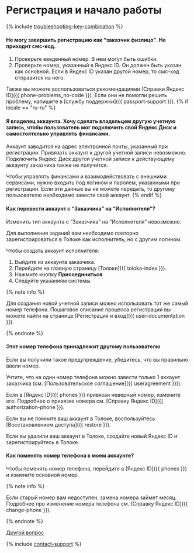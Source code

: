 # Регистрация и начало работы

{% include [troubleshooting-key-combination](../_includes/troubleshooting/troubleshooting/id-troubleshooting/key-combination.md) %}


#### Не могу завершить регистрацию как <q>заказчик физлицо</q>. Не приходит смс-код.

1. Проверьте введенный номер. В нем могут быть ошибки.
1. Проверьте номер, указанный в Яндекс ID. Он должен быть указан как основной. Если в Яндекс ID указан другой номер, то смс-код отправится на него.

Также вы можете воспользоваться рекомендациями [Справки Яндекс ID]({{ phone-problems_no-code }}). Если они не помогли решить проблему, напишите в [службу поддержки]({{ passport-support }}).
 {% if locale == "ru-ru" %}
#### Я владелец аккаунта. Хочу сделать владельцем другую учетную запись, чтобы пользователь мог подключить свой Яндекс Диск и самостоятельно управлять финансами.

Аккаунт заводится на адрес электронной почты, указанный при регистрации. Привязать аккаунт к другой учетной записи невозможно. Подключить Яндекс Диск другой учетной записи к действующему аккаунту заказчика также не получится.

Чтобы управлять финансами и взаимодействовать с внешними сервисами, нужно входить под логином и паролем, указанными при регистрации. Если эти данные вы не можете передать, то другому пользователю необходимо завести свой аккаунт.
{% endif %}
#### Как перевести аккаунт с <q>Заказчика</q> на <q>Исполнителя</q>?

Изменить тип аккаунта с <q>Заказчика</q> на <q>Исполнителя</q> невозможно.

Для выполнения заданий вам необходимо повторно зарегистрироваться в Толоке как исполнитель, но с другим логином.

Чтобы создать аккаунт исполнителя:
1. Выйдите из аккаунта заказчика.
1. Перейдите на главную страницу [Толоки]({{ toloka-index }}).
1. Нажмите кнопку **Присоединиться**.
1. Следуйте указаниям системы.

{% note info %}

Для создания новой учетной записи можно использовать тот же самый номер телефона. Пошаговое описание процесса регистрации вы можете найти на странице [Регистрация и вход]({{ user-documentation }}).

{% endnote %}

#### Этот номер телефона принадлежит другому пользователю

Если вы получили такое предупреждение, убедитесь, что вы правильно ввели номер.

Учтите, что на один номер телефона можно завести только 1 аккаунт заказчика (см. [Пользовательское соглашение]({{ useragreement }})).

Если в [Яндекс ID]({{ phones }}) привязан неверный номер, измените его. Подробнее о привязке номера см. [Справку Яндекс ID]({{ authorization-phone }}).

Если вы не помните ваш аккаунт в Толоке, воспользуйтесь [Восстановлением доступа]({{ restore }}).

Если вы удалили ваш аккаунт в Толоке, создайте новый Яндекс ID и зарегистрируйтесь в Толоке.

#### Как поменять номер телефона в моем аккаунте?

Чтобы поменять номер телефона, перейдите в [Яндекс ID]({{ phones }}) и измените основной номер.

{% note info %}

Если старый номер вам недоступен, замена номера займет месяц. Подробнее про изменение номера телефона см. [Справку Яндекс ID]({{ change-phone }}).

{% endnote %}

[Другой вопрос](support.md#help)

{% include [contact-support](../_includes/contact-support-help.md) %}